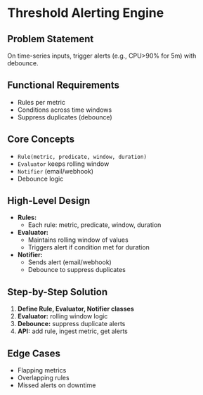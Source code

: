 # Threshold Alerting Engine

## Problem Statement
On time-series inputs, trigger alerts (e.g., CPU>90% for 5m) with debounce.

## Functional Requirements
- Rules per metric
- Conditions across time windows
- Suppress duplicates (debounce)

## Core Concepts
- `Rule(metric, predicate, window, duration)`
- `Evaluator` keeps rolling window
- `Notifier` (email/webhook)
- Debounce logic

## High-Level Design
- **Rules:**
    - Each rule: metric, predicate, window, duration
- **Evaluator:**
    - Maintains rolling window of values
    - Triggers alert if condition met for duration
- **Notifier:**
    - Sends alert (email/webhook)
    - Debounce to suppress duplicates

## Step-by-Step Solution
1. **Define Rule, Evaluator, Notifier classes**
2. **Evaluator:** rolling window logic
3. **Debounce:** suppress duplicate alerts
4. **API:** add rule, ingest metric, get alerts

## Edge Cases
- Flapping metrics
- Overlapping rules
- Missed alerts on downtime
